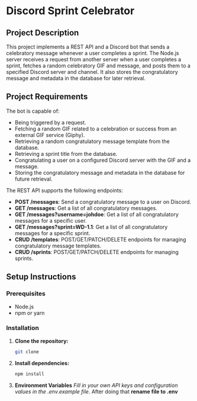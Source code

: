 # Discord Sprint Celebrator

## Project Description

This project implements a REST API and a Discord bot that sends a celebratory message whenever a user completes a sprint. The Node.js server receives a request from another server when a user completes a sprint, fetches a random celebratory GIF and message, and posts them to a specified Discord server and channel. It also stores the congratulatory message and metadata in the database for later retrieval.

## Project Requirements

The bot is capable of:
- Being triggered by a request.
- Fetching a random GIF related to a celebration or success from an external GIF service (Giphy).
- Retrieving a random congratulatory message template from the database.
- Retrieving a sprint title from the database.
- Congratulating a user on a configured Discord server with the GIF and a message.
- Storing the congratulatory message and metadata in the database for future retrieval.

The REST API supports the following endpoints:
- **POST /messages**: Send a congratulatory message to a user on Discord.
- **GET /messages**: Get a list of all congratulatory messages.
- **GET /messages?username=johdoe**: Get a list of all congratulatory messages for a specific user.
- **GET /messages?sprint=WD-1.1**: Get a list of all congratulatory messages for a specific sprint.
- **CRUD /templates**: POST/GET/PATCH/DELETE endpoints for managing congratulatory message templates.
- **CRUD /sprints**: POST/GET/PATCH/DELETE endpoints for managing sprints.

## Setup Instructions

### Prerequisites

- Node.js
- npm or yarn

### Installation

1. **Clone the repository:**
   ```sh
   git clone 
2. **Install dependencies:**
   ```sh
   npm install
3.  **Environment Variables**
   _Fill in your own API keys and configuration values in the .env.example file._ After doing that **rename file to .env**

